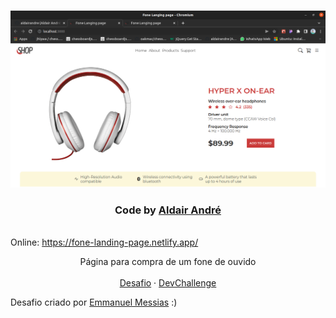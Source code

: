<br />
<p align="center">
    <img src="../public/design/online-print.png" alt="Logo" width="1000">

  <h3 align="center">Code by <a href="https://www.linkedin.com/in/aldair-andre-8b655b213/">Aldair André</a></h3><br/>
  Online: <a href="https://fone-landing-page.netlify.app/">https://fone-landing-page.netlify.app/</a>
 <br />
  <p align="center">
     Página para compra de um fone de ouvido
       <br />
    <br />
    <a href="https://github.com/devchallenge-io/one-landing-page">Desafio</a>
    ·
    <a href="https://www.devchallenge.com.br/">DevChallenge</a>
  </p>
</p>

Desafio criado por  <a href="https://www.linkedin.com/in/emmanuel-messias-535621127/">Emmanuel Messias</a> :)
